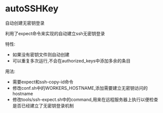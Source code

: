 # autoSSHKey
自动创建无密钥登录

利用了expect命令来实现的自动建立ssh无密钥登录

特性:

 * 如果没有密钥文件则自动创建
 * 可以重复多次运行,不会在authorized_keys中添加多余的条目
 
用法:

 * 需要expect和ssh-copy-id命令
 * 修改conf.sh中的WORKERS_HOSTNAME,添加需要建立无密钥访问的hostname
 * 修改tools/ssh-expect.sh中的command,用来在远程服务器上执行以便检查是否已经建立了无密钥登录机制
